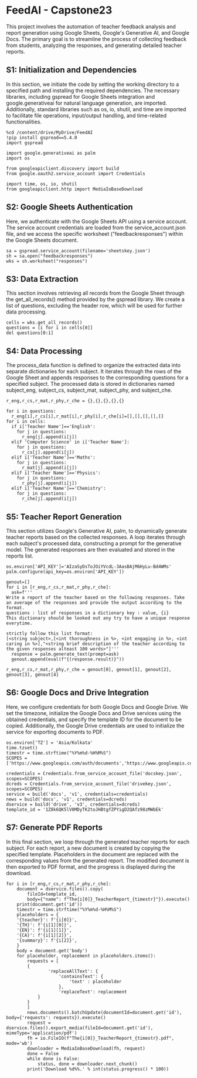 # FeedAI - Capstone23
This project involves the automation of teacher feedback analysis and report generation using Google Sheets, Google's Generative AI, and Google Docs. The primary goal is to streamline the process of collecting feedback from students, analyzing the responses, and generating detailed teacher reports.
## S1: Initialization and Dependencies
In this section, we initiate the code by setting the working directory to a specified path and installing the required dependencies. The necessary libraries, including gspread for Google Sheets integration and google.generativeai for natural language generation, are imported. Additionally, standard libraries such as os, io, shutil, and time are imported to facilitate file operations, input/output handling, and time-related functionalities.

```
%cd /content/drive/MyDrive/FeedAI
!pip install gspread==5.4.0
import gspread

import google.generativeai as palm
import os

from googleapiclient.discovery import build
from google.oauth2.service_account import Credentials

import time, os, io, shutil
from googleapiclient.http import MediaIoBaseDownload
```

## S2: Google Sheets Authentication

Here, we authenticate with the Google Sheets API using a service account. The service account credentials are loaded from the service_account.json file, and we access the specific worksheet ("feedbackresponses") within the Google Sheets document.

```
sa = gspread.service_account(filename='sheetskey.json')
sh = sa.open("feedbackresponses")
wks = sh.worksheet("responses")
```

## S3: Data Extraction

This section involves retrieving all records from the Google Sheet through the get_all_records() method provided by the gspread library. We create a list of questions, excluding the header row, which will be used for further data processing.

```
cells = wks.get_all_records()
questions = [i for i in cells[0]]
del questions[0:1]
```

## S4: Data Processing

The process_data function is defined to organize the extracted data into separate dictionaries for each subject. It iterates through the rows of the Google Sheet and appends responses to the corresponding questions for a specified subject. The processed data is stored in dictionaries named subject_eng, subject_cs, subject_mat, subject_phy, and subject_che.

```
r_eng,r_cs,r_mat,r_phy,r_che = {},{},{},{},{}

for i in questions:
  r_eng[i],r_cs[i],r_mat[i],r_phy[i],r_che[i]=[],[],[],[],[]
for i in cells:
  if i['Teacher Name']=='English':
    for j in questions:
      r_eng[j].append(i[j])
  elif 'Computer Science' in i['Teacher Name']:
    for j in questions:
      r_cs[j].append(i[j])
  elif i['Teacher Name']=='Maths':
    for j in questions:
      r_mat[j].append(i[j])
  elif i['Teacher Name']=='Physics':
    for j in questions:
      r_phy[j].append(i[j])
  elif i['Teacher Name']=='Chemistry':
    for j in questions:
      r_che[j].append(i[j])
```

## S5: Teacher Report Generation

This section utilizes Google's Generative AI, palm, to dynamically generate teacher reports based on the collected responses. A loop iterates through each subject's processed data, constructing a prompt for the generative model. The generated responses are then evaluated and stored in the reports list.

```
os.environ['API_KEY']='AIzaSyDsToJOiYVcdL-3AasBAjM6HyLu-Bd4WMs'
palm.configure(api_key=os.environ['API_KEY'])

genout=[]
for i in [r_eng,r_cs,r_mat,r_phy,r_che]:
  ask=f'''
Write a report of the teacher based on the following responses. Take an average of the responses and provide the output according to the format.
questions : list of responses in a dictionary key : value, {i}
This dictionary should be looked out any try to have a unique response everytime.

strictly follow this list format:
[<string subject>,[<int thoroughness in %>, <int engaging in %>, <int caring in %>],"<string brief description of the teacher according to the given responses alteast 100 words>"]'''
  response = palm.generate_text(prompt=ask)
  genout.append(eval(f"{(response.result)}"))

r_eng,r_cs,r_mat,r_phy,r_che = genout[0], genout[1], genout[2], genout[3], genout[4]
```

## S6: Google Docs and Drive Integration

Here, we configure credentials for both Google Docs and Google Drive. We set the timezone, initialize the Google Docs and Drive services using the obtained credentials, and specify the template ID for the document to be copied. Additionally, the Google Drive credentials are used to initialize the service for exporting documents to PDF.

```
os.environ['TZ'] = 'Asia/Kolkata'
time.tzset()
timestr = time.strftime("%Y%m%d-%H%M%S")
SCOPES = ['https://www.googleapis.com/auth/documents','https://www.googleapis.com/auth/drive','https://www.googleapis.com/auth/drive.file']

credentials = Credentials.from_service_account_file('docskey.json', scopes=SCOPES)
dcreds = Credentials.from_service_account_file('drivekey.json', scopes=SCOPES)
service = build('docs', 'v1', credentials=credentials)
news = build('docs', 'v1', credentials=dcreds)
dservice = build('drive', 'v3', credentials=dcreds)
template_id = '1Z8k6QK5lV0MDyTK2toJHBtgfZPYigD2QAfz98zMWbEk'
```

## S7: Generate PDF Reports

In this final section, we loop through the generated teacher reports for each subject. For each report, a new document is created by copying the specified template. Placeholders in the document are replaced with the corresponding values from the generated report. The modified document is then exported to PDF format, and the progress is displayed during the download.

```
for i in [r_eng,r_cs,r_mat,r_phy,r_che]:
    document = dservice.files().copy(
        fileId=template_id,
        body={"name": f"The{i[0]}_TeacherReport_{timestr}"}).execute()
    print(document.get('id'))
    timestr = time.strftime("%Y%m%d-%H%M%S")
    placeholders = {
    '{teacher}': f'{i[0]}',
    '{TH}': f'{i[1][0]}',
    '{EN}': f'{i[1][1]}',
    '{CA}': f'{i[1][2]}',
    '{summary}': f'{i[2]}',
    }
    body = document.get('body')
    for placeholder, replacement in placeholders.items():
        requests = [
        {
                'replaceAllText': {
                    'containsText': {
                        'text' : placeholder
                    },
                    'replaceText': replacement
            }
        }
        ]
        news.documents().batchUpdate(documentId=document.get('id'), body={'requests': requests}).execute()
        request = dservice.files().export_media(fileId=document.get('id'), mimeType='application/pdf')
        fh = io.FileIO(f"The{i[0]}_TeacherReport_{timestr}.pdf", mode='wb')
        downloader = MediaIoBaseDownload(fh, request)
        done = False
        while done is False:
            status, done = downloader.next_chunk()
        print('Download %d%%.' % int(status.progress() * 100))
```
